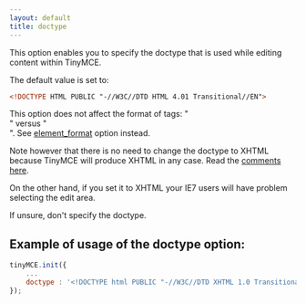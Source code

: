 ```yaml
---
layout: default
title: doctype
---
```


This option enables you to specify the doctype that is used while editing content within TinyMCE.

The default value is set to:

```html
<!DOCTYPE HTML PUBLIC "-//W3C//DTD HTML 4.01 Transitional//EN">
```

This option does not affect the format of tags: "<br>" versus "<br />". See [element_format](https://www.tiny.cloud/docs-3x/reference/configuration/Configuration3x@element_format/) option instead.

Note however that there is no need to change the doctype to XHTML because TinyMCE will produce XHTML in any case. Read the [comments here](http://archive.tinymce.com/forum/viewtopic.php?id=15069).

On the other hand, if you set it to XHTML your IE7 users will have problem selecting the edit area.

If unsure, don't specify the doctype.

## Example of usage of the doctype option:

```js
tinyMCE.init({
	...
	doctype : '<!DOCTYPE html PUBLIC "-//W3C//DTD XHTML 1.0 Transitional//EN" "http://www.w3.org/TR/xhtml1/DTD/xhtml1-transitional.dtd">'
});
```

